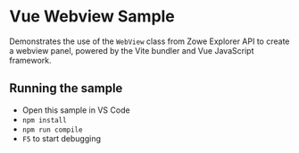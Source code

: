 # Vue Webview Sample

Demonstrates the use of the `WebView` class from Zowe Explorer API to create a webview panel, powered by the Vite bundler and Vue JavaScript framework.

## Running the sample

- Open this sample in VS Code
- `npm install`
- `npm run compile`
- `F5` to start debugging
